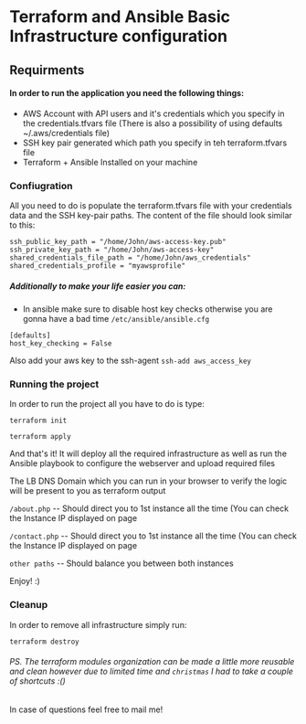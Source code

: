 # Terraform and Ansible Basic Infrastructure configuration

## Requirments

#### In order to run the application you need the following things:

* AWS Account with API users and it's credentials which you specify in the credentials.tfvars file (There is also a possibility of using defaults ~/.aws/credentials file)
* SSH key pair generated which path you specify in teh terraform.tfvars file
* Terraform + Ansible Installed on your machine

### Confiugration

All you need to do is populate the terraform.tfvars file with your credentials data and the SSH key-pair paths. The content of the file should look similar to this:

```
ssh_public_key_path = "/home/John/aws-access-key.pub"
ssh_private_key_path = "/home/John/aws-access-key"
shared_credentials_file_path = "/home/John/aws_credentials"
shared_credentials_profile = "myawsprofile"
```

##### Additionally to make your life easier you can:

* In ansible make sure to disable host key checks otherwise you are gonna have a bad time
`/etc/ansible/ansible.cfg`
```
[defaults]
host_key_checking = False
```
Also add your aws key to the ssh-agent `ssh-add aws_access_key`

### Running the project

In order to run the project all you have to do is type:

`terraform init`

`terraform apply`

And that's it! It will deploy all the required infrastructure as well as run the Ansible playbook to configure the webserver and upload required files

The LB DNS Domain which you can run in your browser to verify the logic will be present to you as terraform output 

`/about.php` -- Should direct you to 1st instance all the time (You can check the Instance IP displayed on page

`/contact.php` -- Should direct you to 1st instance all the time (You can check the Instance IP displayed on page

`other paths` -- Should balance you between both instances

Enjoy! :) 

### Cleanup

In order to remove all infrastructure simply run:

`terraform destroy`

###### PS. The terraform modules organization can be made a little more reusable and clean however due to limited time and `christmas` I had to take a couple of shortcuts :()

In case of questions feel free to mail me! 
